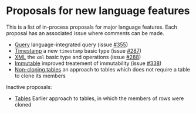 # Proposals for new language features

This is a list of in-process proposals for major language features. Each proposal has an associated issue where comments can be made.
  
  * [Query](query/query.md) language-integrated query (issue [#355](https://github.com/ballerina-platform/ballerina-spec/issues/355))
  * [Timestamp](timestamp/timestamp.md) a new `timestamp` basic type (issue [#287](https://github.com/ballerina-platform/ballerina-spec/issues/287))
  * [XML](xml/xml.md) the `xml` basic type and operations (issue [#288](https://github.com/ballerina-platform/ballerina-spec/issues/288))
  * [Immutable](immutable/immutable.md) improved treatement of immutability (issue [#338](https://github.com/ballerina-platform/ballerina-spec/issues/338))
  * [Non-cloning tables](tablenoclone/tablenoclone.md) an approach to tables which does not require a table to clone its members

Inactive proposals:
  * [Tables](table/table.md) Earlier approach to tables, in which the members of rows were cloned

